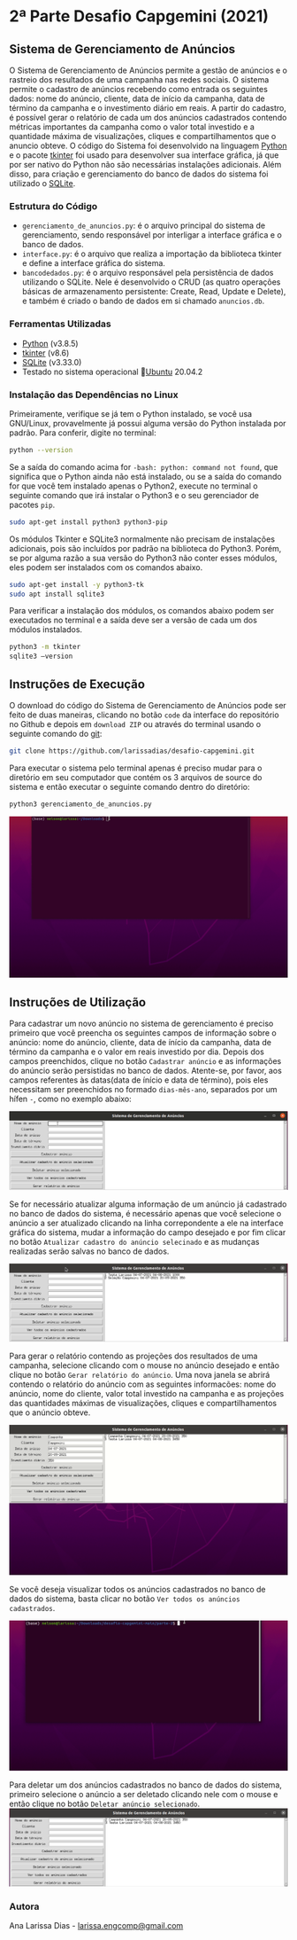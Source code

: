 # 2ª Parte Desafio Capgemini (2021)
## Sistema de Gerenciamento de Anúncios

O Sistema de Gerenciamento de Anúncios permite a gestão de anúncios e o rastreio dos resultados de uma campanha nas redes sociais. O sistema permite o cadastro de anúncios recebendo como entrada os seguintes dados: nome do anúncio, cliente, data de início da campanha, data de término da campanha e o investimento diário em reais. A partir do cadastro, é possível gerar o relatório de cada um dos anúncios cadastrados contendo métricas importantes da campanha como o valor total investido e a quantidade máxima de visualizações, cliques e compartilhamentos que o anuncio obteve. O código do Sistema foi desenvolvido na linguagem [Python](https://www.python.org/downloads/) e o pacote [tkinter](https://docs.python.org/pt-br/3/library/tkinter.html#) foi usado para desenvolver sua interface gráfica, já que por ser nativo do Python não são necessárias instalações adicionais. Além disso, para criação e gerenciamento do banco de dados do sistema foi utilizado o [SQLite](https://www.sqlite.org/index.html).

### Estrutura do Código
- `gerenciamento_de_anuncios.py`: é o arquivo principal do sistema de gerenciamento, sendo responsável por interligar a interface gráfica e o banco de dados.
- `interface.py`: é o arquivo que realiza a importação da biblioteca tkinter e define a interface gráfica do sistema.
- `bancodedados.py`: é o arquivo responsável pela persistência de dados utilizando o SQLite. Nele é desenvolvido o CRUD (as quatro operações básicas de armazenamento persistente: Create, Read, Update e Delete), e também é criado o bando de dados em si chamado `anuncios.db`.

### Ferramentas Utilizadas

- [Python](https://www.python.org/downloads/) (v3.8.5)
- [tkinter](https://docs.python.org/pt-br/3/library/tkinter.html#) (v8.6)
- [SQLite](https://www.sqlite.org/index.html) (v3.33.0)
- Testado no sistema operacional :penguin:[Ubuntu](https://ubuntu.com/download) 20.04.2

### Instalação das Dependências no Linux

Primeiramente, verifique se já tem o Python instalado, se você usa GNU/Linux, provavelmente já possui alguma versão do Python instalada por padrão. Para conferir, digite no terminal:
```bash
python --version
```
Se a saída do comando acima for `-bash: python: command not found`, que significa que o Python ainda não está instalado, ou se a saída do comando for que você tem instalado apenas o Python2, execute no terminal o seguinte comando que irá instalar o Python3 e o seu  gerenciador de pacotes `pip`. 
```bash
sudo apt-get install python3 python3-pip
```
Os módulos Tkinter e SQLite3 normalmente não precisam de instalações adicionais, pois são incluídos por padrão na biblioteca do Python3. Porém, se por alguma razão a sua versão do Python3 não conter esses módulos, eles podem ser instalados com os comandos abaixo.
```bash
sudo apt-get install -y python3-tk
sudo apt install sqlite3
```
Para verificar a instalação dos módulos, os comandos abaixo podem ser executados no terminal e a saída deve ser a versão de cada um dos módulos instalados.
```bash
python3 -m tkinter
sqlite3 –version
```

## Instruções de Execução
O download do código do Sistema de Gerenciamento de Anúncios pode ser feito de duas maneiras, clicando no botão `code` da interface do repositório no Github e depois em `download ZIP` ou através do terminal usando o seguinte comando do [git](https://git-scm.com/):
```bash
git clone https://github.com/larissadias/desafio-capgemini.git
```

Para executar o sistema pelo terminal apenas é preciso mudar para o diretório em seu computador que contém os 3 arquivos de source do sistema e então executar o seguinte comando dentro do diretório:
```bash
python3 gerenciamento_de_anuncios.py
```
![alt text](https://github.com/larissadias/desafio-capgemini/blob/c3065100ec78b19a853201b83f0ecf3b824348d0/parte-2/doc/compilar.gif)


## Instruções de Utilização
Para cadastrar um novo anúncio no sistema de gerenciamento é preciso primeiro que você preencha os seguintes campos de informação sobre o anúncio: nome do anúncio, cliente, data de ínício da campanha, data de término da campanha e o valor em reais investido por dia. Depois dos campos preenchidos, clique no botão `Cadastrar anúncio` e as informações do anúncio serão persistidas no banco de dados. Atente-se, por favor, aos campos referentes às datas(data de ínício e data de término), pois eles necessitam ser preenchidos no formado `dias-mês-ano`, separados por um hífen `-`, como no exemplo abaixo:

![alt text](https://github.com/larissadias/desafio-capgemini/blob/c3065100ec78b19a853201b83f0ecf3b824348d0/parte-2/doc/cadastrar.gif)


Se for necessário atualizar alguma informação de um anúncio já cadastrado no banco de dados do sistema, é necessário apenas que você selecione o anúncio a ser atualizado clicando na linha correpondente a ele na interface gráfica do sistema, mudar a informação do campo desejado e por fim clicar no botão `Atualizar cadastro do anúncio selecinado` e as mudanças realizadas serão salvas no banco de dados. 

![alt text](https://github.com/larissadias/desafio-capgemini/blob/c3065100ec78b19a853201b83f0ecf3b824348d0/parte-2/doc/atualizar.gif)


Para gerar o relatório contendo as projeções dos resultados de uma campanha, selecione clicando com o mouse no anúncio desejado e então clique no botão `Gerar relatório do anúncio`. Uma nova janela se abrirá contendo o relatório do anúncio com as seguintes informacões: nome do anúncio, nome do cliente, valor total investido na campanha e as projeções das quantidades máximas de visualizações, cliques e compartilhamentos que o anúncio obteve. 

![alt text](https://github.com/larissadias/desafio-capgemini/blob/c3065100ec78b19a853201b83f0ecf3b824348d0/parte-2/doc/relatorio.gif)


Se você deseja visualizar todos os anúncios cadastrados no banco de dados do sistema, basta clicar no botão `Ver todos os anúncios cadastrados`.

![alt text](https://github.com/larissadias/desafio-capgemini/blob/c3065100ec78b19a853201b83f0ecf3b824348d0/parte-2/doc/ver_todos.gif)


Para deletar um dos anúncios cadastrados no banco de dados do sistema, primeiro selecione o anúncio a ser deletado clicando nele com o mouse e então clique no botão `Deletar anúncio selecionado`.
![alt text](https://github.com/larissadias/desafio-capgemini/blob/c3065100ec78b19a853201b83f0ecf3b824348d0/parte-2/doc/deletar.gif)

### Autora
Ana Larissa Dias - larissa.engcomp@gmail.com
